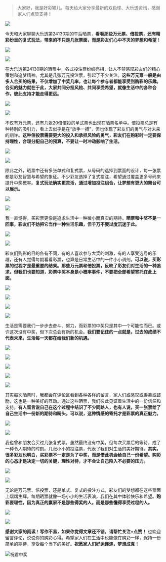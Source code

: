 > 大家好，我是好彩颖儿，每天给大家分享最新的双色球、大乐透资讯，感谢家人们点赞支持！

![](https://cdn.jsdelivr.net/gh/wangwenjie1314/PicCDN/2024-7-12/1720763627240-image.png)


今天和大家聊聊大乐透第24130期的午后晒票，**看看那些万元票、倍投票，还有精彩纷呈的复式玩法，带来的不只是几张票面，而是彩友们心中不灭的梦想和希望！**

![](https://cdn.jsdelivr.net/gh/wangwenjie1314/PicCDN/2024-11-9/1731135624704-image.png)


![](https://cdn.jsdelivr.net/gh/wangwenjie1314/PicCDN/2024-11-9/1731135933343-image.png)




在大乐透第24130期的晒票中，各式投注票纷纷亮相，让人不禁感叹彩友们的精心策划和追梦精神。尤其是几张万元投注票，引起了不少关注。**这些万元票一般是由多人合买的结果，不仅增加了中奖几率，也让每个参与者都能享受到购彩的乐趣。合买的魅力就在于此，大家共同分担风险、共同享受希望，就像生活中的各种合作，彼此支持才能走得更远。**



![](https://cdn.jsdelivr.net/gh/wangwenjie1314/PicCDN/2024-11-9/1731136334238-image.png)


![](https://cdn.jsdelivr.net/gh/wangwenjie1314/PicCDN/2024-11-9/1731136533423-image.png)


不仅有万元票，还有几张20倍倍投的单式票也出现在晒票名单中。倍投票总是有种特别的吸引力，看上去似乎是在“放手一搏”，但也体现了彩友们的勇气与对未来的期许。**这种倍投票需要更大的投入和承担风险的勇气，彩友们在购彩时一定要保持理性，合理分配自己的预算，不要让一时冲动影响了生活。**


![](https://cdn.jsdelivr.net/gh/wangwenjie1314/PicCDN/2024-11-9/1731136573250-image.png)


![](https://cdn.jsdelivr.net/gh/wangwenjie1314/PicCDN/2024-11-9/1731136473107-image.png)




除此之外，晒票中还有多张单式和复式票，从号码的选择到票面的设计，每一张票都是彩友智慧与希望的象征。不少彩友选择了复式投注，希望通过覆盖更多号码来提升中奖概率。**复式玩法确实更灵活，通过增加投注组合，让梦想有更大的舞台可以展示。**

![](https://cdn.jsdelivr.net/gh/wangwenjie1314/PicCDN/2024-11-9/1731135795855-image.png)


![](https://cdn.jsdelivr.net/gh/wangwenjie1314/PicCDN/2024-11-9/1731136006070-image.png)



我一直觉得，买彩票更像是追求生活中一种微小而真实的期待。**晒票和中奖不是一回事，彩友们不妨把它当作一种生活乐趣，但千万不要过度沉迷于此。**



![](https://cdn.jsdelivr.net/gh/wangwenjie1314/PicCDN/2024-11-9/1731136172603-image.png)

![](https://cdn.jsdelivr.net/gh/wangwenjie1314/PicCDN/2024-11-9/1731136157584-image.png)




彩友们购彩的目的各有不同，有的人喜欢参与大奖的刺激，有的人享受选号的乐趣，还有人觉得每期看看彩票，也算是日常生活中的一件小小调剂。**可以说，买彩票的过程才是最重要的结果。那些万元票和倍投票，反映了彩友们对生活的一种追求，但我们也要知道，彩票中奖本身是小概率事件，不要把全部希望寄托在此上面。**


![](https://cdn.jsdelivr.net/gh/wangwenjie1314/PicCDN/2024-11-9/1731136130703-image.png)


![](https://cdn.jsdelivr.net/gh/wangwenjie1314/PicCDN/2024-11-9/1731136804876-image.png)


![](https://cdn.jsdelivr.net/gh/wangwenjie1314/PicCDN/2024-11-9/1731136797721-image.png)

![](https://cdn.jsdelivr.net/gh/wangwenjie1314/PicCDN/2024-11-9/1731136790688-image.png)



生活是需要我们一步步去奋斗、努力，而彩票的中奖只是其中一个可能性而已。或许这次没有中奖，但下次总会有新的机会。**我们要记住的一点就是，过去的成绩不代表未来，生活每一天都在给我们新的机遇。**


![](https://cdn.jsdelivr.net/gh/wangwenjie1314/PicCDN/2024-11-9/1731135598760-image.png)

![](https://cdn.jsdelivr.net/gh/wangwenjie1314/PicCDN/2024-11-9/1731135589866-image.png)

![](https://cdn.jsdelivr.net/gh/wangwenjie1314/PicCDN/2024-11-9/1731135582894-image.png)

![](https://cdn.jsdelivr.net/gh/wangwenjie1314/PicCDN/2024-11-9/1731135571211-image.png)

![](https://cdn.jsdelivr.net/gh/wangwenjie1314/PicCDN/2024-11-9/1731135561242-image.png)



其实每次晒票时，我都会在评论区看到各种各样的留言，家人们或感叹或羡慕或鼓励，这也是一种美好的互动。通过这些晒票，我们彼此见证着生活中的一份信任和支持。**有人留言说自己在这个过程中结识了不少同路人，也有人说，买一张票给了自己生活中一份新的期待和盼头。可以说，这种情感的寄托才是彩票的真正魅力。**


![](https://cdn.jsdelivr.net/gh/wangwenjie1314/PicCDN/2024-11-9/1731135549962-image.png)

![](https://cdn.jsdelivr.net/gh/wangwenjie1314/PicCDN/2024-11-9/1731135610289-image.png)

我也曾和朋友合买过几张复式票，虽然最终没有中奖，但每次买票后的等待，成了一种令人期待的时刻。几张小小的投注票，代表了我们对生活的美好期待。**其实，很多彩友也明白，买彩票不一定是为了中奖，而是借此机会给自己一份希望。购彩的心态才是决定一切的关键，理性对待，才不会让自己陷入不必要的压力。**


![](https://cdn.jsdelivr.net/gh/wangwenjie1314/PicCDN/2024-11-9/1731136869856-image.png)


![](https://cdn.jsdelivr.net/gh/wangwenjie1314/PicCDN/2024-11-9/1731136879552-image.png)


无论是万元票、倍投票，还是单式、复式的投注方式，彩友们的梦想都在这些票面上熠熠生辉。每期晒票就像一场小小的生活表演，我们在其中体验快乐和希望。**购彩要理性，因为真正的赢家不是那些得奖的人，而是那些懂得享受过程的人。**

![](https://cdn.jsdelivr.net/gh/wangwenjie1314/PicCDN/2024-11-9/1731135468988-image.png)


![](https://cdn.jsdelivr.net/gh/wangwenjie1314/PicCDN/2024-11-9/1731136708431-image.png)


**感谢大家的阅读！写作不易，如果你觉得文章还不错，请帮忙关注+点赞！** 也欢迎留言评论，说说你的购彩心得。希望家人们在生活中也能像在购彩一样，保持一份简单的期待，享受每个当下的美好。**祝愿家人们好运连连，梦想成真！**

![祝君中奖](https://cdn.jsdelivr.net/gh/wangwenjie1314/PicCDN/2024-8-9/1723191043101-image.png)

